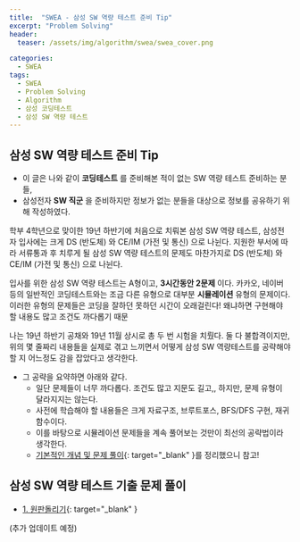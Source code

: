 ```yaml
---
title:  "SWEA - 삼성 SW 역량 테스트 준비 Tip"
excerpt: "Problem Solving"
header:
  teaser: /assets/img/algorithm/swea/swea_cover.png

categories:
  - SWEA
tags:
  - SWEA
  - Problem Solving
  - Algorithm
  - 삼성 코딩테스트
  - 삼성 SW 역량 테스트
---
```


## 삼성 SW 역량 테스트 준비 Tip

- 이 글은 나와 같이 __코딩테스트__ 를 준비해본 적이 없는 SW 역량 테스트 준비하는 분들, 
- 삼성전자 __SW 직군__ 을 준비하지만 정보가 없는 분들을 대상으로 정보를 공유하기 위해 작성하였다.

학부 4학년으로 맞이한 19년 하반기에 처음으로 치뤄본 삼성 SW 역량 테스트,
삼성전자 입사에는 크게 DS (반도체) 와 CE/IM (가전 및 통신) 으로 나뉜다.
지원한 부서에 따라 서류통과 후 치루게 될 삼성 SW 역량 테스트의 문제도 마찬가지로 DS (반도체) 와 CE/IM (가전 및 통신) 으로 나뉜다.

입사를 위한 삼성 SW 역량 테스트는 A형이고, __3시간동안 2문제__ 이다. 
카카오, 네이버 등의 일반적인 코딩테스트와는 조금 다른 유형으로 대부분 __시뮬레이션__ 유형의 문제이다.
이러한 유형의 문제들은 코딩을 잘하던 못하던 시간이 오래걸린다! 왜냐하면 구현해야 할 내용도 많고 조건도 까다롭기 때문

나는 19년 하반기 공채와 19년 11월 상시로 총 두 번 시험을 치뤘다. 
둘 다 불합격이지만, 위의 몇 줄짜리 내용들을 실제로 겪고 느끼면서 
어떻게 삼성 SW 역량테스트를 공략해야 할 지 어느정도 감을 잡았다고 생각한다.

- 그 공략을 요약하면 아래와 같다.
  - 일단 문제들이 너무 까다롭다. 조건도 많고 지문도 길고,, 하지만, 문제 유형이 달라지지는 않는다.
  - 사전에 학습해야 할 내용들은 크게 자료구조, 브루트포스, BFS/DFS 구현, 재귀함수이다.
  - 이를 바탕으로 시뮬레이션 문제들을 계속 풀어보는 것만이 최선의 공략법이라 생각한다.
  * [기본적인 개념 및 문제 풀이](https://hyunjae-lee.github.io/posts/#problem-solving){: target="_blank" }를 정리했으니 참고!


## 삼성 SW 역량 테스트 기출 문제 풀이

* [1. 원판돌리기](https://hyunjae-lee.github.io/boj/17822sol/){: target="_blank" }

(추가 업데이트 예정)